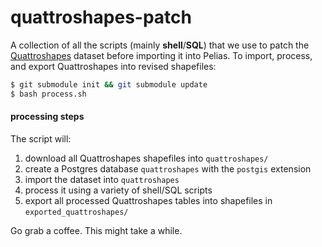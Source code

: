 # quattroshapes-patch

A collection of all the scripts (mainly **shell**/**SQL**) that we use to patch the
[Quattroshapes](http://quattroshapes.com/) dataset before importing it into Pelias. To import, process, and export
Quattroshapes into revised shapefiles:

```bash
$ git submodule init && git submodule update
$ bash process.sh
```

#### processing steps

The script will:
  1. download all Quattroshapes shapefiles into `quattroshapes/`
  2. create a Postgres database `quattroshapes` with the `postgis` extension
  3. import the dataset into `quattroshapes`
  4. process it using a variety of shell/SQL scripts
  5. export all processed Quattroshapes tables into shapefiles in `exported_quattroshapes/`

Go grab a coffee. This might take a while.
